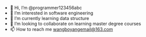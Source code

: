- 👋 Hi, I’m @programmer123456abc
- 👀 I’m interested in software engineering
- 🌱 I’m currently learning data structure
- 💞️ I’m looking to collaborate on learning master degree courses
- 📫 How to reach me wangboyangemail@163.com

<!---
programmer123456abc/programmer123456abc is a ✨ special ✨ repository because its `README.md` (this file) appears on your GitHub profile.
You can click the Preview link to take a look at your changes.
--->
